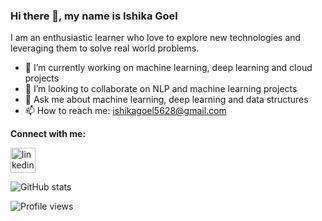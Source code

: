 ### Hi there 👋, my name is Ishika Goel


I am an enthusiastic learner who love to explore new technologies and leveraging them to solve real world problems.

- 🔭 I’m currently working on machine learning, deep learning and cloud projects 
- 👯 I’m looking to collaborate on NLP and machine learning projects 
- 💬 Ask me about machine learning, deep learning and data structures 
- 📫 How to reach me: ishikagoel5628@gmail.com 

**Connect with me:**

[<img src='https://cdn.jsdelivr.net/npm/simple-icons@3.0.1/icons/linkedin.svg' alt='linkedin' height='40'>](https://www.linkedin.com/in/https://www.linkedin.com/in/ishika-goel-37542117b//)  

![GitHub stats](https://github-readme-stats.vercel.app/api?username=ishikagoel5628&show_icons=true)  

![Profile views](https://gpvc.arturio.dev/ishikagoel5628)  
